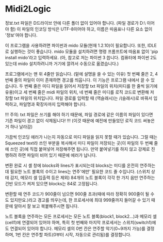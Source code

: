 # Midi2Logic

정보.txt 파일은 D드라이브 안에 다른 폴더 없이 있어야 합니다. (파일 경로가 D:\ 이어야 함)
이 파일의 인코딩 방식은 UTF-8이어야 하고, 이름은 따옴표나 다른 요소 없이 '정보'여야 합니다.

이 프로그램을 사용하려면 파이썬과 mido 모듈(현재 1.2.10)이 필요합니다. 또한, IDLE로 실행하는 것이 좋습니다.
mido 모듈을 설치하려면 명령 프롬프트에 따옴표 없이 'pip install mido'라고 입력하세요.
(아, 참고로 저는 파이썬 3 씁니다. 컴퓨터에 파이썬 2도 있는데 mido 설치하려니까 거기에 깔려서 수동으로 옮겼습니다.)

프로그램에서는 맨 위 4줄만 읽습니다. (밑에 설명을 쓸 수 있는 이유)
첫 번째 줄은 2, 4번째 줄의 파일이 이미 존재하면 경고를 띄웁니다. 이 기능은 프로그램 내에서 끌 수 있습니다.
두 번째 줄은 미디 파일을 읽어서 저장할 txt 파일의 위치(미디를 한 줄씩 읽기에 유용)이고
세 번째 줄은 midi 파일의 위치, 네 번째 줄은 미디를 로직 코드로 변환해 저장할 txt 파일의 위치입니다.
파일 경로를 입력할 때 \(역슬래시)는 /(슬래시)로 바꿔서 입력하고, 파일명과 확장자까지 입력해야 합니다.

!!! 주의: txt 파일은 쓰기를 해야 하기 때문에, 파일 경로에 같은 이름의 파일이 있다면 기존 파일이 경고 없이 삭제됩니다! !!!
(이것 때문에 예전에 만들었던 로직 코드 써놓은거 하나 날라감)

가끔씩 인코딩 에러가 나는지 자동으로 미디 파일을 읽지 못할 때가 있습니다. 그럴 때는 Squeezed text라 쓰인 부분을 복사해서
미디 파일이 저장되는 곳(이 파일의 두 번째 줄에 쓰인 곳)에 직접 붙여넣어 저장해주면 됩니다.
만약 붙여넣기를 하지 않고 강제로 진행하려 하면 파일이 비어 있기 때문에 에러가 납니다.

변환 완료 시 셸 창에 blocks와 lines가 표시되는데 blocks는 미디를 온전히 연주하는 데 필요한 노트 블록의 수이고
lines는 연주'에만' 필요한 코드 줄 수입니다. (스위치 상태 감지, 메모리 셀 입출력 등은 제외)
84개의 노트 블록이 각각 한 가지 음만 연주하는 건반 모드가 켜져 있으면 blocks는 84로 고정됩니다.

변환할 때 연주 코드가 900줄이 넘으면 900줄 초과(때에 따라 정확히 900줄이 될 수도 있지만요.)라고 경고를 띄우는데,
한 프로세서에 최대 999줄까지 들어갈 수 있기 때문에 알아서 잘 보고 복붙해주시면 됩니다.

노트 블록을 연주하는 모든 프로세서는 모든 노트 블록(block1, block2...)과 메모리 셀(cell1)에 연결되어 있어야 하며,
특히 첫 번째와 마지막 프로세서는 스위치(switch1)에도 연결되어 있어야 합니다.
메모리 셀의 0번 칸은 연주할 악기(0~9까지 가능)를 결정하며, 1번 칸은 연주할 파트(0부터 시작, 자동으로 관리됨)를 결정합니다.
